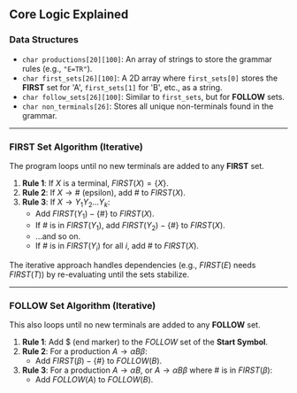 ## Core Logic Explained

### Data Structures

* `char productions[20][100]`: An array of strings to store the grammar rules (e.g., `"E=TR"`).
* `char first_sets[26][100]`: A 2D array where `first_sets[0]` stores the **FIRST** set for 'A', `first_sets[1]` for 'B', etc., as a string.
* `char follow_sets[26][100]`: Similar to `first_sets`, but for **FOLLOW** sets.
* `char non_terminals[26]`: Stores all unique non-terminals found in the grammar.

---

### FIRST Set Algorithm (Iterative)

The program loops until no new terminals are added to any **FIRST** set.

1.  **Rule 1**: If $X$ is a terminal, $FIRST(X) = \{X\}$.
2.  **Rule 2**: If $X \to \#$ (epsilon), add $`\#`$ to $FIRST(X)$.
3.  **Rule 3**: If $X \to Y_1Y_2...Y_k$:
    * Add $FIRST(Y_1) - \{\#\}$ to $FIRST(X)$.
    * If $`\#`$ is in $FIRST(Y_1)$, add $FIRST(Y_2) - \{\#\}$ to $FIRST(X)$.
    * ...and so on.
    * If $`\#`$ is in $FIRST(Y_i)$ for all $i$, add $`\#`$ to $FIRST(X)$.

The iterative approach handles dependencies (e.g., $FIRST(E)$ needs $FIRST(T)$) by re-evaluating until the sets stabilize.

---

### FOLLOW Set Algorithm (Iterative)

This also loops until no new terminals are added to any **FOLLOW** set.

1.  **Rule 1**: Add $`\$`$ (end marker) to the $FOLLOW$ set of the **Start Symbol**.
2.  **Rule 2**: For a production $A \to \alpha B \beta$:
    * Add $FIRST(\beta) - \{\#\}$ to $FOLLOW(B)$.
3.  **Rule 3**: For a production $A \to \alpha B$, or $A \to \alpha B \beta$ where $`\#`$ is in $FIRST(\beta)$:
    * Add $FOLLOW(A)$ to $FOLLOW(B)$.